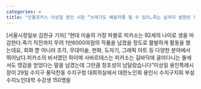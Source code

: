 ```yaml
---
categories: e
title: "인물포커스 이상일 용인 시장 “쓰레기도 예술작품 될 수 있어…죽는 날까지 발현된 피카소의 창조성”"
---
```

[서울시정일보 김한규 기자] “현대 미술의 거장 파블로 피카소는 92세의 나이로 생을 마감한다.죽기 직전까지 무려 1만6000여점의 작품을 남겼을 정도로 활발하게 활동을 했는데요, 회화 뿐 아니라 조각, 무대미술, 판화, 도자기, 그래픽 아트 등 다양한 분야에서 뛰어났다.피카소의 비서였던 하이메 사바르테스는 피카소는 길바닥에 굴러다니는 돌에서도 영감을 얻었다는 말을 남겼는데 그만큼 창조성이 남달랐습니다”이상일 용인특례시장이 29일 수지구 풍덕천동 수지구청 대회의실에서 대한노인회 용인시 수지구지회 부설 수지노인대학 수강생 150명을